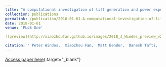 ```yaml
---
title: "A computational investigation of lift generation and power expenditure of Pratts roundleaf bat (Hipposideros pratti) in forward flight"
collection: publications
permalink: /publication/2018-01-01-A-computational-investigation-of-lift-generation-and-power-expenditure-of-Pratts-roundleaf-bat-Hipposideros-pratti-in-forward-flight
date: 2018-01-01
venue: 'PLoS One'

![preview](http://xiaozhoufan.github.io/images/2018_J_Windes_preview_v2.jpg)

citation: ' Peter Windes,  Xiaozhou Fan,  Matt Bender,  Danesh Tafti,  Rolf Muller, &quot;A computational investigation of lift generation and power expenditure of Pratts roundleaf bat (Hipposideros pratti) in forward flight.&quot; PLoS One, 2018.'
---
```


[Access paper here](http://xiaozhoufan.github.io/files/2018_J_Windes_A_computational_investigation_of_lift_generation_and_power_expenditure_of_Pratts_roundleaf_bat_in_forward_flight.pdf){:target="_blank"}




